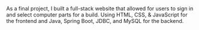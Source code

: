 As a final project, I built a full-stack website that allowed for users to sign in and select computer parts for a build. Using HTML, CSS, & JavaScript for the frontend and Java, Spring Boot, JDBC, and MySQL for the backend.
